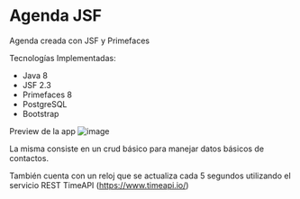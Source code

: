 # Agenda JSF
Agenda creada con JSF y Primefaces

Tecnologías Implementadas:
* Java 8
* JSF 2.3
* Primefaces 8
* PostgreSQL
* Bootstrap

Preview de la app
![image](https://user-images.githubusercontent.com/8935473/218023173-67ffe15a-04c9-4cc6-8e19-6ba6b1ffedef.png)

La misma consiste en un crud básico para manejar datos básicos de contactos.

También cuenta con un reloj que se actualiza cada 5 segundos utilizando el servicio REST TimeAPI (https://www.timeapi.io/)
